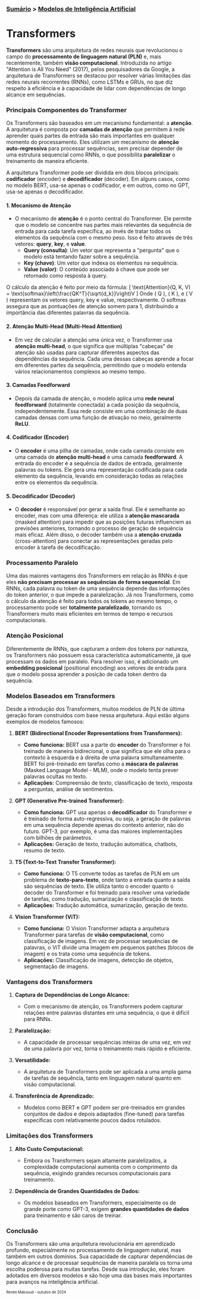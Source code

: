 ### [Sumário](<https://maksoud.github.io/Sumário>) > [Modelos de Inteligência Artificial](<https://maksoud.github.io/Inteligência%20Artificial%20(IA)/Modelos%20de%20Inteligência%20Artificial>)

# Transformers

**Transformers** são uma arquitetura de redes neurais que revolucionou o campo do **processamento de linguagem natural (PLN)** e, mais recentemente, também **visão computacional**. Introduzida no artigo "Attention is All You Need" (2017), pelos pesquisadores da Google, a arquitetura de Transformers se destacou por resolver várias limitações das redes neurais recorrentes (RNNs), como LSTMs e GRUs, no que diz respeito à eficiência e à capacidade de lidar com dependências de longo alcance em sequências.

### Principais Componentes do Transformer

Os Transformers são baseados em um mecanismo fundamental: a **atenção**. A arquitetura é composta por **camadas de atenção** que permitem à rede aprender quais partes da entrada são mais importantes em qualquer momento do processamento. Eles utilizam um mecanismo de **atenção auto-regressiva** para processar sequências, sem precisar depender de uma estrutura sequencial como RNNs, o que possibilita **paralelizar** o treinamento de maneira eficiente.

A arquitetura Transformer pode ser dividida em dois blocos principais: **codificador** (encoder) e **decodificador** (decoder). Em alguns casos, como no modelo BERT, usa-se apenas o codificador, e em outros, como no GPT, usa-se apenas o decodificador.

#### 1. **Mecanismo de Atenção**
   - O mecanismo de **atenção** é o ponto central do Transformer. Ele permite que o modelo se concentre nas partes mais relevantes da sequência de entrada para cada tarefa específica, ao invés de tratar todos os elementos da sequência com o mesmo peso. Isso é feito através de três vetores: **query**, **key**, e **value**.
     - **Query (consulta)**: Um vetor que representa a "pergunta" que o modelo está tentando fazer sobre a sequência.
     - **Key (chave)**: Um vetor que indexa os elementos na sequência.
     - **Value (valor)**: O conteúdo associado à chave que pode ser retornado como resposta à query.

   O cálculo da atenção é feito por meio da fórmula:
   \[
   \text{Attention}(Q, K, V) = \text{softmax}\left(\frac{QK^T}{\sqrt{d_k}}\right)V
   \]
   Onde \( Q \), \( K \), e \( V \) representam os vetores query, key e value, respectivamente. O softmax assegura que as pontuações de atenção somem para 1, distribuindo a importância das diferentes palavras da sequência.

#### 2. **Atenção Multi-Head (Multi-Head Attention)**
   - Em vez de calcular a atenção uma única vez, o Transformer usa **atenção multi-head**, o que significa que múltiplas "cabeças" de atenção são usadas para capturar diferentes aspectos das dependências da sequência. Cada uma dessas cabeças aprende a focar em diferentes partes da sequência, permitindo que o modelo entenda vários relacionamentos complexos ao mesmo tempo.

#### 3. **Camadas Feedforward**
   - Depois da camada de atenção, o modelo aplica uma **rede neural feedforward** (totalmente conectada) a cada posição da sequência, independentemente. Essa rede consiste em uma combinação de duas camadas densas com uma função de ativação no meio, geralmente **ReLU**.

#### 4. **Codificador (Encoder)**
   - O **encoder** é uma pilha de camadas, onde cada camada consiste em uma camada de **atenção multi-head** e uma camada **feedforward**. A entrada do encoder é a sequência de dados de entrada, geralmente palavras ou tokens. Ele gera uma representação codificada para cada elemento da sequência, levando em consideração todas as relações entre os elementos da sequência.

#### 5. **Decodificador (Decoder)**
   - O **decoder** é responsável por gerar a saída final. Ele é semelhante ao encoder, mas com uma diferença: ele utiliza a **atenção mascarada** (masked attention) para impedir que as posições futuras influenciem as previsões anteriores, tornando o processo de geração de sequência mais eficaz. Além disso, o decoder também usa a **atenção cruzada** (cross-attention) para conectar as representações geradas pelo encoder à tarefa de decodificação.

### Processamento Paralelo

Uma das maiores vantagens dos Transformers em relação às RNNs é que eles **não precisam processar as sequências de forma sequencial**. Em RNNs, cada palavra ou token de uma sequência depende das informações do token anterior, o que impede a paralelização. Já nos Transformers, como o cálculo da atenção é feito para todos os tokens ao mesmo tempo, o processamento pode ser **totalmente paralelizado**, tornando os Transformers muito mais eficientes em termos de tempo e recursos computacionais.

### Atenção Posicional

Diferentemente de RNNs, que capturam a ordem dos tokens por natureza, os Transformers não possuem essa característica automaticamente, já que processam os dados em paralelo. Para resolver isso, é adicionado um **embedding posicional** (positional encoding) aos vetores de entrada para que o modelo possa aprender a posição de cada token dentro da sequência.

### Modelos Baseados em Transformers

Desde a introdução dos Transformers, muitos modelos de PLN de última geração foram construídos com base nessa arquitetura. Aqui estão alguns exemplos de modelos famosos:

1. **BERT (Bidirectional Encoder Representations from Transformers):**
   - **Como funciona:** BERT usa a parte do **encoder** do Transformer e foi treinado de maneira bidirecional, o que significa que ele olha para o contexto à esquerda e à direita de uma palavra simultaneamente. BERT foi pré-treinado em tarefas como a **máscara de palavras** (Masked Language Model - MLM), onde o modelo tenta prever palavras ocultas no texto.
   - **Aplicações:** Compreensão de texto, classificação de texto, resposta a perguntas, análise de sentimentos.

2. **GPT (Generative Pre-trained Transformer):**
   - **Como funciona:** GPT usa apenas o **decodificador** do Transformer e é treinado de forma auto-regressiva, ou seja, a geração de palavras em uma sequência depende apenas do contexto anterior, não do futuro. GPT-3, por exemplo, é uma das maiores implementações com bilhões de parâmetros.
   - **Aplicações:** Geração de texto, tradução automática, chatbots, resumo de texto.

3. **T5 (Text-to-Text Transfer Transformer):**
   - **Como funciona:** O T5 converte todas as tarefas de PLN em um problema de **texto-para-texto**, onde tanto a entrada quanto a saída são sequências de texto. Ele utiliza tanto o encoder quanto o decoder do Transformer e foi treinado para resolver uma variedade de tarefas, como tradução, sumarização e classificação de texto.
   - **Aplicações:** Tradução automática, sumarização, geração de texto.

4. **Vision Transformer (ViT):**
   - **Como funciona:** O Vision Transformer adapta a arquitetura Transformer para tarefas de **visão computacional**, como classificação de imagens. Em vez de processar sequências de palavras, o ViT divide uma imagem em pequenos patches (blocos de imagem) e os trata como uma sequência de tokens.
   - **Aplicações:** Classificação de imagens, detecção de objetos, segmentação de imagens.

### Vantagens dos Transformers

1. **Captura de Dependências de Longo Alcance:**
   - Com o mecanismo de atenção, os Transformers podem capturar relações entre palavras distantes em uma sequência, o que é difícil para RNNs.

2. **Paralelização:** 
   - A capacidade de processar sequências inteiras de uma vez, em vez de uma palavra por vez, torna o treinamento mais rápido e eficiente.

3. **Versatilidade:**
   - A arquitetura de Transformers pode ser aplicada a uma ampla gama de tarefas de sequência, tanto em linguagem natural quanto em visão computacional.

4. **Transferência de Aprendizado:**
   - Modelos como BERT e GPT podem ser pré-treinados em grandes conjuntos de dados e depois adaptados (fine-tuned) para tarefas específicas com relativamente poucos dados rotulados.

### Limitações dos Transformers

1. **Alto Custo Computacional:**
   - Embora os Transformers sejam altamente paralelizados, a complexidade computacional aumenta com o comprimento da sequência, exigindo grandes recursos computacionais para treinamento.

2. **Dependência de Grandes Quantidades de Dados:**
   - Os modelos baseados em Transformers, especialmente os de grande porte como GPT-3, exigem **grandes quantidades de dados** para treinamento e são caros de treinar.

### Conclusão

Os Transformers são uma arquitetura revolucionária em aprendizado profundo, especialmente no processamento de linguagem natural, mas também em outros domínios. Sua capacidade de capturar dependências de longo alcance e de processar sequências de maneira paralela os torna uma escolha poderosa para muitas tarefas. Desde sua introdução, eles foram adotados em diversos modelos e são hoje uma das bases mais importantes para avanços na inteligência artificial.

<sup><sub>
Renée Maksoud - outubro de 2024
</sub></sup>